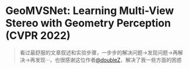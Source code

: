 # GeoMVSNet: Learning Multi-View Stereo with Geometry Perception (CVPR 2022)

> 看过最舒服的文章叙述和实验步骤，一步步的解决问题->发现问题->再解决->再发现···，也很感谢这位作者[@doubleZ](https://github.com/doubleZ0108)，解决了我一些方面的困惑
